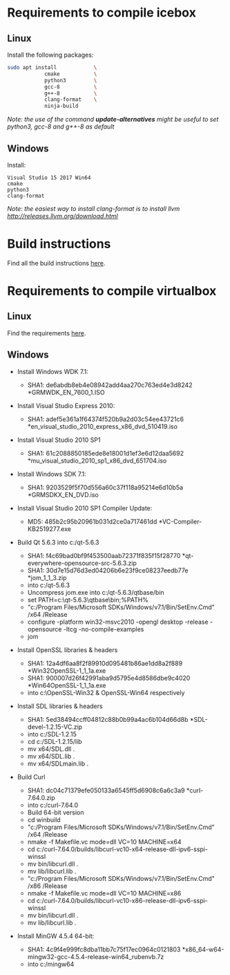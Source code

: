 # Requirements to compile icebox
## Linux
Install the following packages:
```bash
sudo apt install            \
            cmake           \
            python3         \
            gcc-8           \
            g++-8           \
            clang-format    \
            ninja-build
```

*Note: the use of the command **update-alternatives** might be useful to set python3, gcc-8 and g++-8 as default*

## Windows
Install:
```
Visual Studio 15 2017 Win64
cmake
python3
clang-format
```

*Note: the easiest way to install clang-format is to install llvm http://releases.llvm.org/download.html*

# Build instructions
Find all the build instructions [here](/doc/BUILD.gen.md).

# Requirements to compile virtualbox
## Linux
Find the requirements [here](/doc/BUILD.gen.md#job-gcc-1).
## Windows
- Install Windows WDK 7.1:
    - SHA1: de6abdb8eb4e08942add4aa270c763ed4e3d8242 *GRMWDK_EN_7600_1.ISO

- Install Visual Studio Express 2010:
    - SHA1: adef5e361a1f64374f520b9a2d03c54ee43721c6 *en_visual_studio_2010_express_x86_dvd_510419.iso

- Install Visual Studio 2010 SP1
    - SHA1: 61c2088850185ede8e18001d1ef3e6d12daa5692 *mu_visual_studio_2010_sp1_x86_dvd_651704.iso

- Install Windows SDK 7.1:
    - SHA1: 9203529f5f70d556a60c37f118a95214e6d10b5a *GRMSDKX_EN_DVD.iso

- Install Visual Studio 2010 SP1 Compiler Update:
    - MD5: 485b2c95b20961b031d2ce0a717461dd *VC-Compiler-KB2519277.exe

- Build Qt 5.6.3 into c:/qt-5.6.3
    - SHA1: f4c69bad0bf9f453500aab72371f835f15f28770 *qt-everywhere-opensource-src-5.6.3.zip
    - SHA1: 30d7e15d76d3ed04206b6e23f9ce08237eedb77e *jom_1_1_3.zip
    - into c:/qt-5.6.3
    - Uncompress jom.exe into c:/qt-5.6.3/qtbase/bin
    - set PATH=c:\qt-5.6.3\qtbase\bin;%PATH%
    - "c:/Program Files/Microsoft SDKs/Windows/v7.1/Bin/SetEnv.Cmd" /x64 /Release
    - configure -platform win32-msvc2010 -opengl desktop -release -opensource -ltcg -no-compile-examples
    - jom

- Install OpenSSL libraries & headers
    - SHA1: 12a4df6aa8f2f89910d095481b86ae1dd8a2f889 *Win32OpenSSL-1_1_1a.exe
    - SHA1: 900007d26f42991aba9d5795e4d8586dbe9c4020 *Win64OpenSSL-1_1_1a.exe
    - into c:\OpenSSL-Win32 & OpenSSL-Win64 respectively

- Install SDL libraries & headers
    - SHA1: 5ed38494ccff04812c88b0b99a4ac6b104d66d8b *SDL-devel-1.2.15-VC.zip
    - into c:/SDL-1.2.15
    - cd c:/SDL-1.2.15/lib
    - mv x64/SDL.dll .
    - mv x64/SDL.lib .
    - mv x64/SDLmain.lib .

- Build Curl
    - SHA1: dc04c71379efe050133a6545ff5d6908c6a6c3a9 *curl-7.64.0.zip
    - into c:/curl-7.64.0
    - Build 64-bit version
    - cd winbuild
    - "c:/Program Files/Microsoft SDKs/Windows/v7.1/Bin/SetEnv.Cmd" /x64 /Release
    - nmake -f Makefile.vc mode=dll VC=10 MACHINE=x64
    - cd c:/curl-7.64.0/builds/libcurl-vc10-x64-release-dll-ipv6-sspi-winssl
    - mv bin/libcurl.dll .
    - mv lib/libcurl.lib .
    - "c:/Program Files/Microsoft SDKs/Windows/v7.1/Bin/SetEnv.Cmd" /x86 /Release
    - nmake -f Makefile.vc mode=dll VC=10 MACHINE=x86
    - cd c:/curl-7.64.0/builds/libcurl-vc10-x86-release-dll-ipv6-sspi-winssl
    - mv bin/libcurl.dll .
    - mv lib/libcurl.lib .

- Install MinGW 4.5.4 64-bit:
    - SHA1: 4c9f4e999fc8dba11bb7c75f17ec0964c0121803 *x86_64-w64-mingw32-gcc-4.5.4-release-win64_rubenvb.7z
    - into c:/mingw64
